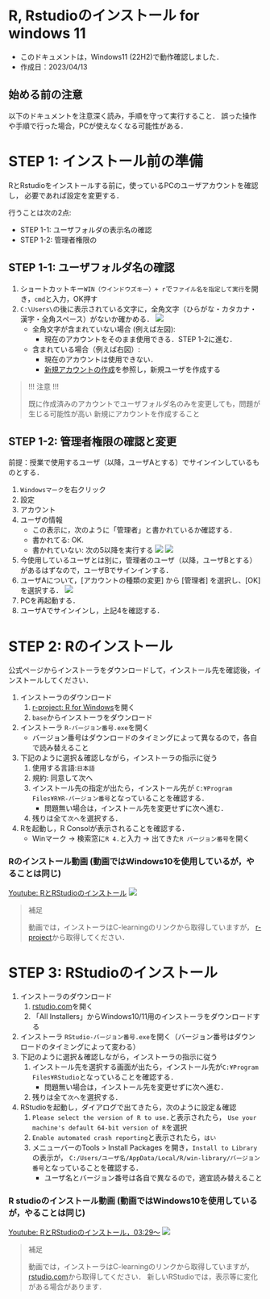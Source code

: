 # R, Rstudioのインストール for windows 11


- このドキュメントは，Windows11 (22H2)で動作確認しました．
- 作成日：2023/04/13


## 始める前の注意

以下のドキュメントを注意深く読み，手順を守って実行すること．
誤った操作や手順で行った場合，PCが使えなくなる可能性がある．


# STEP 1: インストール前の準備

RとRstudioをインストールする前に，使っているPCのユーザアカウントを確認し，
必要であれば設定を変更する．

行うことは次の2点:
- STEP 1-1: ユーザフォルダの表示名の確認
- STEP 1-2: 管理者権限の


## STEP 1-1: ユーザフォルダ名の確認

1. ショートカットキー`WIN（ウインドウズキー）+ r`で`ファイル名を指定して実行`を開き，`cmd`と入力，OK押す
2. `C:\Users\`の後に表示されている文字に，全角文字（ひらがな・カタカナ・漢字・全角スペース）がないか確かめる．
    ![](./figs_win11/cmd.png?raw=true)
    - 全角文字が含まれていない場合 (例えば左図): 
        - 現在のアカウントをそのまま使用できる．STEP 1-2に進む．
    - 含まれている場合（例えば右図）: 
        - 現在のアカウントは使用できない．
        - [新規アカウントの作成](win11_add_account.md)を参照し，新規ユーザを作成する


> !!! 注意 !!!
>
> 既に作成済みのアカウントでユーザフォルダ名のみを変更しても，問題が生じる可能性が高い
> 新規にアカウントを作成すること


## STEP 1-2: 管理者権限の確認と変更

前提：授業で使用するユーザ（以降，ユーザAとする）でサインインしているものとする．

1. `Windowsマーク`を右クリック 
2. 設定
3. アカウント
4. ユーザの情報
    - この表示に，次のように「管理者」と書かれているか確認する．
    - 書かれてる: OK.
    - 書かれていない: 次の5以降を実行する
    ![](./figs_win11/open_settings.jpg?raw=true)
    ![](./figs_win11/open_settings_ms.png?raw=true)
5. 今使用しているユーザとは別に，管理者のユーザ（以降，ユーザBとする）があるはずなので，ユーザBでサインインする．
6. ユーザAについて，[アカウントの種類の変更] から [管理者] を選択し、[OK] を選択する．
    ![](./figs_win11/add_user5.png?raw=true)
7. PCを再起動する．
8. ユーザAでサインインし，上記4を確認する．


# STEP 2: Rのインストール

公式ページからインストーラをダウンロードして，インストール先を確認後，インストールしてください．

1. インストーラのダウンロード
    1. [r-project: R for Windows](https://cran.r-project.org/bin/windows/)を開く
    1. `base`からインストーラをダウンロード
1. インストーラ `R-バージョン番号.exe`を開く
    - バージョン番号はダウンロードのタイミングによって異なるので，各自で読み替えること
1. 下記のように選択＆確認しながら，インストーラの指示に従う
    1. 使用する言語:`日本語`
    1. 規約: 同意して次へ
    1. インストール先の指定が出たら，インストール先が
        `C:¥Program Files¥R¥R-バージョン番号`となっていることを確認する．
        - 問題無い場合は，インストール先を変更せずに次へ進む．
    1. 残りは全て`次へ`を選択する．
1. Rを起動し，R Consolが表示されることを確認する．
    - Winマーク -> 検索窓に`R 4.`と入力 -> 出てきた`R バージョン番号`を開く


### Rのインストール動画 (動画ではWindows10を使用しているが，やることは同じ)

[Youtube: RとRStudioのインストール](https://www.youtube.com/watch?v=hOq1HbtwKcs)
[![](https://img.youtube.com/vi/hOq1HbtwKcs/0.jpg)](https://www.youtube.com/watch?v=hOq1HbtwKcs)

> 補足
>
> 動画では，インストーラはC-learningのリンクから取得していますが，
> [r-project](https://cran.r-project.org/)から取得してください．



# STEP 3: RStudioのインストール

1. インストーラのダウンロード
    1. [rstudio.com](https://www.rstudio.com/products/rstudio/download/)を開く
    1. 「All Installers」からWindows10/11用のインストーラをダウンロードする
1. インストーラ `RStudio-バージョン番号.exe`を開く（バージョン番号はダウンロードのタイミングによって変わる）
1. 下記のように選択＆確認しながら，インストーラの指示に従う
    1. インストール先を選択する画面が出たら，インストール先が`C:¥Program Files¥RStudio`となっていることを確認する．
        - 問題無い場合は，インストール先を変更せずに次へ進む．
    1. 残りは全て`次へ`を選択する．
1. RStudioを起動し，ダイアログで出てきたら，次のように設定＆確認
    1. `Please select the version of R to use.`と表示されたら， `Use your machine's default 64-bit version of R`を選択
    1. `Enable automated crash reporting`と表示されたら，`はい`
    1. メニューバーのTools > Install Packages を開き，`Install to Library`の表示が，
    `C:/Users/ユーザ名/AppData/Local/R/win-library/バージョン番号`となっていることを確認する．
        - ユーザ名とバージョン番号は各自で異なるので，適宜読み替えること



### R studioのインストール動画 (動画ではWindows10を使用しているが，やることは同じ)

[Youtube: RとRStudioのインストール，03:29〜](https://www.youtube.com/watch?v=hOq1HbtwKcs&t=209s)
[![](https://img.youtube.com/vi/hOq1HbtwKcs/0.jpg)](https://www.youtube.com/watch?v=hOq1HbtwKcs&t=209s)

> 補足
>
> 動画では，インストーラはC-learningのリンクから取得していますが，
> [rstudio.com](https://www.rstudio.com/products/rstudio/download/)から取得してください．
> 新しいRStudioでは，表示等に変化がある場合があります．
